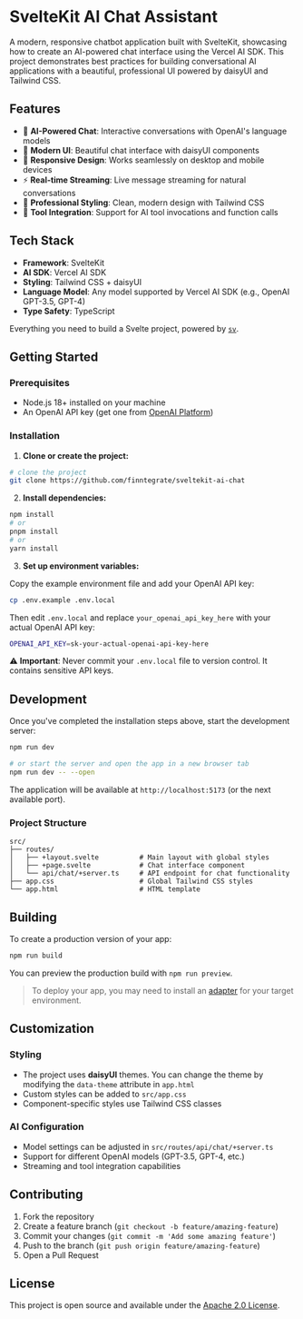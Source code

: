 # SvelteKit AI Chat Assistant

A modern, responsive chatbot application built with SvelteKit, showcasing how to create an AI-powered chat interface using the Vercel AI SDK. This project demonstrates best practices for building conversational AI applications with a beautiful, professional UI powered by daisyUI and Tailwind CSS.

## Features

- 🤖 **AI-Powered Chat**: Interactive conversations with OpenAI's language models
- 💬 **Modern UI**: Beautiful chat interface with daisyUI components
- 📱 **Responsive Design**: Works seamlessly on desktop and mobile devices
- ⚡ **Real-time Streaming**: Live message streaming for natural conversations
- 🎨 **Professional Styling**: Clean, modern design with Tailwind CSS
- 🔧 **Tool Integration**: Support for AI tool invocations and function calls

## Tech Stack

- **Framework**: SvelteKit
- **AI SDK**: Vercel AI SDK
- **Styling**: Tailwind CSS + daisyUI
- **Language Model**: Any model supported by Vercel AI SDK (e.g., OpenAI GPT-3.5, GPT-4)
- **Type Safety**: TypeScript

Everything you need to build a Svelte project, powered by [`sv`](https://github.com/sveltejs/cli).

## Getting Started

### Prerequisites

- Node.js 18+ installed on your machine
- An OpenAI API key (get one from [OpenAI Platform](https://platform.openai.com/api-keys))

### Installation

1. **Clone or create the project:**

```bash
# clone the project
git clone https://github.com/finntegrate/sveltekit-ai-chat
```

2. **Install dependencies:**

```bash
npm install
# or
pnpm install
# or
yarn install
```

3. **Set up environment variables:**

Copy the example environment file and add your OpenAI API key:

```bash
cp .env.example .env.local
```

Then edit `.env.local` and replace `your_openai_api_key_here` with your actual OpenAI API key:

```bash
OPENAI_API_KEY=sk-your-actual-openai-api-key-here
```

⚠️ **Important**: Never commit your `.env.local` file to version control. It contains sensitive API keys.

## Development

Once you've completed the installation steps above, start the development server:

```bash
npm run dev

# or start the server and open the app in a new browser tab
npm run dev -- --open
```

The application will be available at `http://localhost:5173` (or the next available port).

### Project Structure

```
src/
├── routes/
│   ├── +layout.svelte          # Main layout with global styles
│   ├── +page.svelte            # Chat interface component
│   └── api/chat/+server.ts     # API endpoint for chat functionality
├── app.css                     # Global Tailwind CSS styles
└── app.html                    # HTML template
```

## Building

To create a production version of your app:

```bash
npm run build
```

You can preview the production build with `npm run preview`.

> To deploy your app, you may need to install an [adapter](https://svelte.dev/docs/kit/adapters) for your target environment.

## Customization

### Styling
- The project uses **daisyUI** themes. You can change the theme by modifying the `data-theme` attribute in `app.html`
- Custom styles can be added to `src/app.css`
- Component-specific styles use Tailwind CSS classes

### AI Configuration
- Model settings can be adjusted in `src/routes/api/chat/+server.ts`
- Support for different OpenAI models (GPT-3.5, GPT-4, etc.)
- Streaming and tool integration capabilities

## Contributing

1. Fork the repository
2. Create a feature branch (`git checkout -b feature/amazing-feature`)
3. Commit your changes (`git commit -m 'Add some amazing feature'`)
4. Push to the branch (`git push origin feature/amazing-feature`)
5. Open a Pull Request

## License

This project is open source and available under the [Apache 2.0 License](LICENSE).
